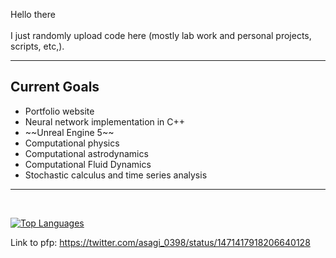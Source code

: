Hello there <br /><br />
I just randomly upload code here (mostly lab work and personal projects, scripts, etc,).
<hr>
<h2>Current Goals</h2>
<ul>
  <li>Portfolio website</li>
  <li>Neural network implementation in C++</li>
  <li>~~Unreal Engine 5~~</li>
  <li>Computational physics</li>
  <li>Computational astrodynamics</li>
  <li>Computational Fluid Dynamics</li>
  <li>Stochastic calculus and time series analysis</li>
</ul>
<hr>
<br />

[![Top Languages](https://github-readme-stats-sigma-five.vercel.app/api/top-langs/?username=Rally0078&hide=jupyter%20notebook&theme=omni&langs_count=6)](https://github.com/anuraghazra/github-readme-stats)

Link to pfp: https://twitter.com/asagi_0398/status/1471417918206640128

<!---
Rally0078/Rally0078 is a ✨ special ✨ repository because its `README.md` (this file) appears on your GitHub profile.
You can click the Preview link to take a look at your changes.
--->
